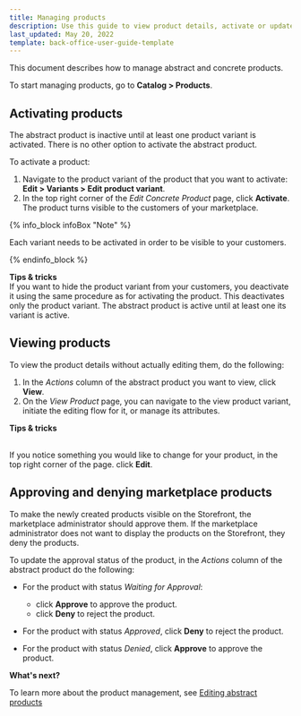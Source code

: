 ```yaml
---
title: Managing products
description: Use this guide to view product details, activate or update product attributes in the Back Office.
last_updated: May 20, 2022
template: back-office-user-guide-template
---
```


This document describes how to manage abstract and concrete products.

To start managing products, go to **Catalog&nbsp;<span aria-label="and then">></span> Products**.

## Activating products

The abstract product is inactive until at least one product variant is activated. There is no other option to activate the abstract product.

To activate a product:

1. Navigate to the product variant of the product that you want to activate:
  **Edit&nbsp;<span aria-label="and then">></span> Variants&nbsp;<span aria-label="and then">></span> Edit product variant**.
2. In the top right corner of the *Edit Concrete Product* page, click **Activate**.
The product turns visible to the customers of your marketplace.

{% info_block infoBox "Note" %}

Each variant needs to be activated in order to be visible to your customers.

{% endinfo_block %}

**Tips & tricks**
<br>If you want to hide the product variant from your customers, you deactivate it using the same procedure as for activating the product. This deactivates only the product variant. The abstract product is active until at least one its variant is active.

## Viewing products

To view the product details without actually editing them, do the following:

1. In the _Actions_ column of the abstract product you want to view, click **View**.
2. On the *View Product* page, you can navigate to the view product variant, initiate the editing flow for it, or manage its attributes.

**Tips & tricks**

<br>If you notice something you would like to change for your product, in the top right corner of the page. click **Edit**.

## Approving and denying marketplace products

To make the newly created products visible on the Storefront, the marketplace administrator should approve them. If the marketplace administrator does not want to display the products on the Storefront, they deny the products.

To update the approval status of the product, in the _Actions_ column of the abstract product do the following:

- For the product with status *Waiting for Approval*:
  - click **Approve** to approve the product.
  - click **Deny** to reject the product.

- For the product with status *Approved*, click **Deny** to reject the product.

- For the product with status *Denied*, click **Approve** to approve the product.

**What's next?**

To learn more about the product management, see [Editing abstract products](/docs/marketplace/user/back-office-user-guides/{{page.version}}/catalog/products/abstract-products/editing-abstract-products.html)

